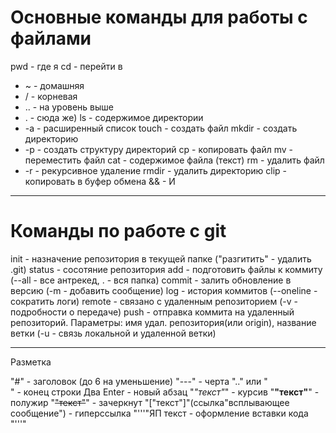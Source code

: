 
# Основные команды для работы с файлами
pwd - где я
cd - перейти в 
* ~ - домашняя
* / - корневая
* .. - на уровень выше 
* . - сюда же)
ls - содержимое директории
* -а - расширенный список
touch - создать файл
mkdir - создать директорию 
* -р - создать структуру директорий
cp - копировать файл
mv - переместить файл
cat - содержимое файла (текст)
rm - удалить файл 
* -r - рекурсивное удаление
rmdir - удалить директорию
clip - копировать в буфер обмена
&& - И

---

# Команды по работе с git

init - назначение репозитория в текущей папке ("разгитить" - удалить .git)
status - сосотяние репозитория
add - подготовить файлы к коммиту (--all - все антрекед, . - вся папка)
commit - залить обновление в версию (-m - добавить сообщение)
log - история коммитов (--oneline - сократить логи)
remote - связано с удаленным репозиторием (-v - подробности о передаче)
push - отправка коммита на удаленный репозиторий. Параметры: имя удал. репозитория(или origin),
название ветки (-u - связь локальной и удаленной ветки) 

---

Разметка

"#" - заголовок (до 6 на уменьшение)
"---" - черта
".." или "<br>" - конец строки
Два Enter - новый абзац
"*"текст"*" - курсив
"**"текст"**" - полужир
"~~"текст"~~" - зачеркнут
"["текст"]"(ссылка"всплывающее сообщение") - гиперссылка
"'''"ЯП
текст - оформление вставки кода
"'''"